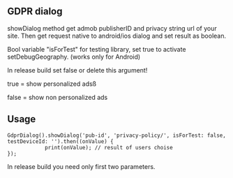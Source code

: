 ## GDPR dialog


 showDialog method get admob publisherID and privacy string url of your site.
 Then get request native to android/ios dialog and set result as boolean.
 
Bool variable "isForTest" for testing library, set true to activate setDebugGeography. (works only for Android)

 In release build set false or delete this argument!
 
 true = show personalized adsß
 
 false = show non personalized ads
  
## Usage

```
GdprDialog().showDialog('pub-id', 'privacy-policy/', isForTest: false, testDeviceId: '').then((onValue) {
            print(onValue); // result of users choise
});
```

In release build you need only first two parameters.

